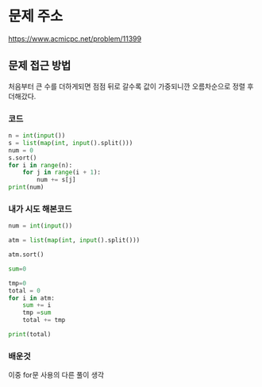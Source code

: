 # 문제 주소
https://www.acmicpc.net/problem/11399

## 문제 접근 방법
처음부터 큰 수를 더하게되면 점점 뒤로 갈수록 값이 가중되니깐 오름차순으로 정렬 후 더해갔다.

### 코드
```python
n = int(input())
s = list(map(int, input().split()))
num = 0
s.sort()
for i in range(n):
    for j in range(i + 1):
        num += s[j]
print(num)
```

### 내가 시도 해본코드 

```python
num = int(input())

atm = list(map(int, input().split()))

atm.sort()

sum=0

tmp=0
total = 0
for i in atm:
    sum += i
    tmp =sum
    total += tmp

print(total)

```

### 배운것
이중 for문 사용의 다른 풀이 생각
<br>
